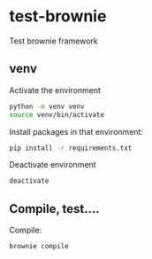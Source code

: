 # test-brownie
Test brownie framework

## venv

Activate the environment
```bash
python -m venv venv
source venv/bin/activate
```

Install packages in that environment:
```bash
pip install -r requirements.txt
```

Deactivate environment
```bash
deactivate
```

## Compile, test....
Compile:
```bash
brownie compile
```